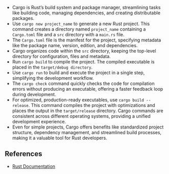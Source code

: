 - Cargo is Rust’s build system and package manager, streamlining tasks like building code, managing dependencies, and creating distributable packages.
- Use `cargo new project_name` to generate a new Rust project. This command creates a directory named `project_name` containing a `Cargo.toml` file and a `src` directory with a `main.rs` file.
- The `Cargo.toml` file is the manifest for the project, specifying metadata like the package name, version, edition, and dependencies.
- Cargo organizes code within the `src` directory, keeping the top-level directory for configuration, files and metadata.
- Run `cargo build` to compile the project. The compiled executable is placed in the `target/debug directory`.
- Use `cargo run` to build and execute the project in a single step, simplifying the development workflow.
- The `cargo check` command quickly checks the code for compilation errors without producing an executable, offering a faster feedback loop during development.
- For optimized, production-ready executables, use `cargo build --release`. This command compiles the project with optimizations and places the output in the `target/release` directory.
Cargo commands are consistent across different operating systems, providing a unified development experience.
- Even for simple projects, Cargo offers benefits like standardized project structure, dependency management, and streamlined build processes, making it a valuable tool for Rust developers.

## References
- [Rust Documentation](https://doc.rust-lang.org/stable/book/ch01-03-hello-cargo.html)